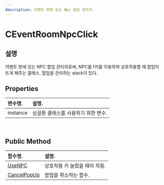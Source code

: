 ```yaml
---
description: 이벤트 방에 있는 Npc 팝업 관리자.
---
```


# CEventRoomNpcClick

## 설명

‌이벤트 방에 있는 NPC 팝업 관리자로써, NPC를 f키를 이용하여 상호작용할 때 팝업이 뜨게 해주는 클래스. 팝업을 관리하는 stack이 있다.

## ‌**Properties**

| 변수명. | 설명. |
| :--- | :--- |
| instance | 싱글톤 클래스를 사용하기 위한 변수. |

‌

## Public Method

| 함수명. | 설명. |
| :--- | :--- |
| [UseNPC](usenpc.md) | 상호작용 키 눌렀을 때의 작동. |
| [CancelPopUp](cancelpopup.md) | 팝업을 취소하는 함수. |

